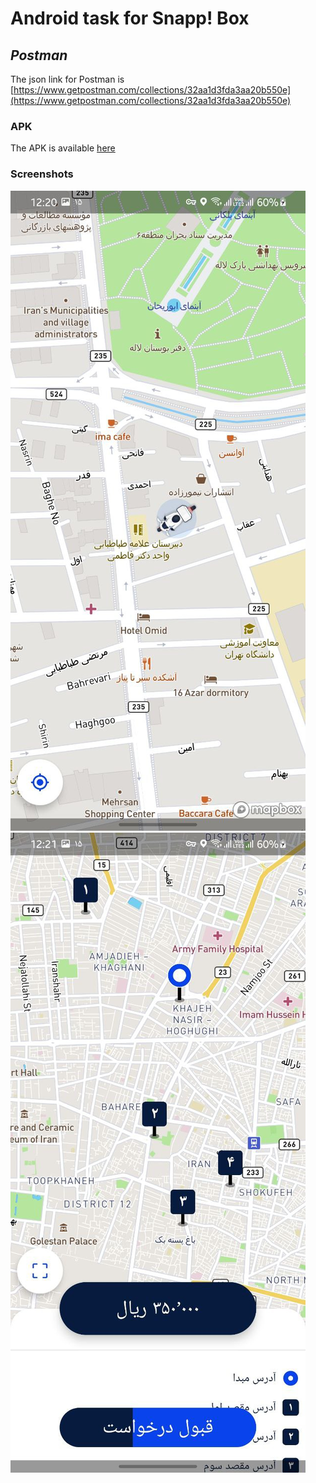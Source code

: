 # Android task for Snapp! Box

## _Postman_ 
The json link for Postman is [https://www.getpostman.com/collections/32aa1d3fda3aa20b550e](https://www.getpostman.com/collections/32aa1d3fda3aa20b550e)

### APK
The APK is available [here](./app/release/app-release.apk)

### Screenshots

![screenshot1](screenshot1.jpg) ![screenshot1](screenshot2.jpg)